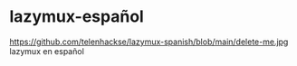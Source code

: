 # lazymux-español 
https://github.com/telenhackse/lazymux-spanish/blob/main/delete-me.jpg
lazymux en español
